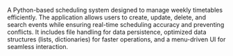 A Python-based scheduling system designed to manage weekly timetables efficiently. The application allows users to create, update, delete, and search events while ensuring real-time scheduling accuracy and preventing conflicts. It includes file handling for data persistence, optimized data structures (lists, dictionaries) for faster operations, and a menu-driven UI for seamless interaction.

